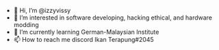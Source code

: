 - 👋 Hi, I’m @izzyvissy
- 👀 I’m interested in software developing, hacking ethical, and hardware modding
- 🌱 I’m currently learning German-Malaysian Institute
- 📫 How to reach me discord Ikan Terapung#2045

<!---
izzyvissy/izzyvissy is a ✨ special ✨ repository because its `README.md` (this file) appears on your GitHub profile.
You can click the Preview link to take a look at your changes.
--->
